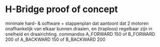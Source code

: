 # H-Bridge proof of concept

minimale hard- & software + stappenplan dat aantoont dat 2 motoren onafhankelijk van elkaar kunnen draaien, en (traploos) regelbaar zijn in snelheid en draairichting.
commandos A_FORWARD 150 of B_FORWARD 200 of A_BACKWARD 150 of B_BACKWARD 200
